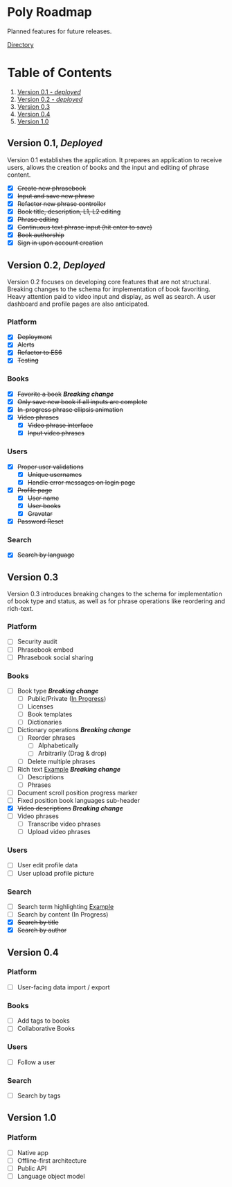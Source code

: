# Poly Roadmap

Planned features for future releases.

[Directory](https://github.com/wikitongues/poly#poly)

# Table of Contents
  1. [Version 0.1 - *deployed*](#version-01-deployed)
  1. [Version 0.2 - *deployed*](#version-02-deployed)
  1. [Version 0.3](#version--03)
  1. [Version 0.4](#version-04)
  1. [Version 1.0](#version-10)

## Version 0.1, *Deployed*

Version 0.1 establishes the application. It prepares an application to receive users, allows the creation of books and the input and editing of phrase content.
- [x] ~~Create new phrasebook~~
- [x] ~~Input and save new phrase~~
- [x] ~~Refactor new phrase controller~~
- [x] ~~Book title, description, L1, L2 editing~~
- [x] ~~Phrase editing~~
- [x] ~~Continuous text phrase input (hit enter to save)~~
- [x] ~~Book authorship~~
- [x] ~~Sign in upon account creation~~

## Version 0.2, *Deployed*

Version 0.2 focuses on developing core features that are not structural. Breaking changes to the schema for implementation of book favoriting. Heavy attention paid to video input and display, as well as search. A user dashboard and profile pages are also anticipated.

### Platform
- [x] ~~Deployment~~
- [x] ~~Alerts~~
- [x] ~~Refactor to ES6~~
- [x] ~~Testing~~

### Books
- [x] ~~Favorite a book~~ ***Breaking change***
- [x] ~~Only save new book if all inputs are complete~~
- [x] ~~In-progress phrase ellipsis animation~~
- [x] ~~Video phrases~~
  - [x] ~~Video phrase interface~~
  - [x] ~~Input video phrases~~

### Users
- [x] ~~Proper user validations~~
  - [x] ~~Unique usernames~~
  - [x] ~~Handle error messages on login page~~
- [x] ~~Profile page~~
  - [x] ~~User name~~
  - [x] ~~User books~~
  - [x] ~~Gravatar~~
- [x] ~~Password Reset~~

### Search
- [x] ~~Search by language~~

## Version  0.3

Version 0.3 introduces breaking changes to the schema for implementation of book type and status, as well as for phrase operations like reordering and rich-text.

### Platform
- [ ] Security audit
- [ ] Phrasebook embed
- [ ] Phrasebook social sharing

### Books
- [ ] Book type ***Breaking change***
  - [ ] Public/Private ([In Progress](https://github.com/wikitongues/poly/tree/draft-books))
  - [ ] Licenses
  - [ ] Book templates
  - [ ] Dictionaries
- [ ] Dictionary operations ***Breaking change***
  - [ ] Reorder phrases
    - [ ] Alphabetically
    - [ ] Arbitrarily (Drag & drop)
  - [ ] Delete multiple phrases
- [ ] Rich text [Example](https://facebook.github.io/draft-js/docs/overview.html#content) ***Breaking change***
  - [ ] Descriptions
  - [ ] Phrases
- [ ] Document scroll position progress marker
- [ ] Fixed position book languages sub-header
- [x] ~~Video descriptions~~ ***Breaking change***
- [ ] Video phrases
  - [ ] Transcribe video phrases
  - [ ] Upload video phrases

### Users
- [ ] User edit profile data
- [ ] User upload profile picture

### Search
- [ ] Search term highlighting [Example](https://github.com/bvaughn/react-highlight-words)
- [ ] Search by content (In Progress)
- [x] ~~Search by title~~
- [x] ~~Search by author~~

## Version 0.4

### Platform
- [ ] User-facing data import / export

### Books
- [ ] Add tags to books
- [ ] Collaborative Books

### Users
- [ ] Follow a user

### Search
- [ ] Search by tags

## Version 1.0

### Platform
- [ ] Native app
- [ ] Offline-first architecture
- [ ] Public API
- [ ] Language object model
